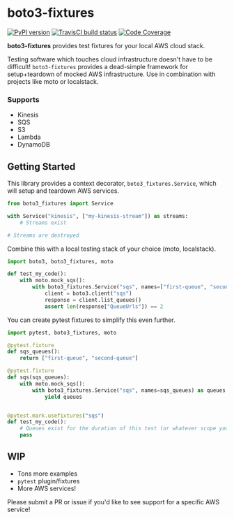 # boto3-fixtures
[![PyPI version](https://img.shields.io/pypi/v/boto3-fixtures.svg)](https://pypi.org/project/boto3-fixtures/) [![TravisCI build status](https://travis-ci.com/alphachai/boto3-fixtures.svg?branch=master)](https://travis-ci.com/github/alphachai/boto3-fixtures) [![Code Coverage](https://img.shields.io/codecov/c/github/alphachai/boto3-fixtures.svg)](https://codecov.io/gh/alphachai/boto3-fixtures)

**boto3-fixtures** provides test fixtures for your local AWS cloud stack.

Testing software which touches cloud infrastructure doesn't have to be difficult! `boto3-fixtures` provides a dead-simple framework for setup+teardown of mocked AWS infrastructure. Use in combination with projects like moto or localstack.

### Supports
* Kinesis
* SQS
* S3
* Lambda
* DynamoDB


## Getting Started

This library provides a context decorator, `boto3_fixtures.Service`, which will setup and teardown AWS services.

```python
from boto3_fixtures import Service

with Service("kinesis", ["my-kinesis-stream"]) as streams:
    # Streams exist

# Streams are destroyed
```

Combine this with a local testing stack of your choice (moto, localstack).

```python
import boto3, boto3_fixtures, moto

def test_my_code():
    with moto.mock_sqs():
        with boto3_fixtures.Service("sqs", names=["first-queue", "second-queue"]) as queues:
            client = boto3.client("sqs")
            response = client.list_queues()
            assert len(response["QueueUrls"]) == 2
```

You can create pytest fixtures to simplify this even further.

```python
import pytest, boto3_fixtures, moto

@pytest.fixture
def sqs_queues():
    return ["first-queue", "second-queue"]

@pytest.fixture
def sqs(sqs_queues):
    with moto.mock_sqs():
        with boto3_fixtures.Service("sqs", names=sqs_queues) as queues:
            yield queues


@pytest.mark.usefixtures("sqs")
def test_my_code():
    # Queues exist for the duration of this test (or whatever scope you set on the fixture)
    pass
```


## WIP
* Tons more examples
* `pytest` plugin/fixtures
* More AWS services!

Please submit a PR or issue if you'd like to see support for a specific AWS service!

